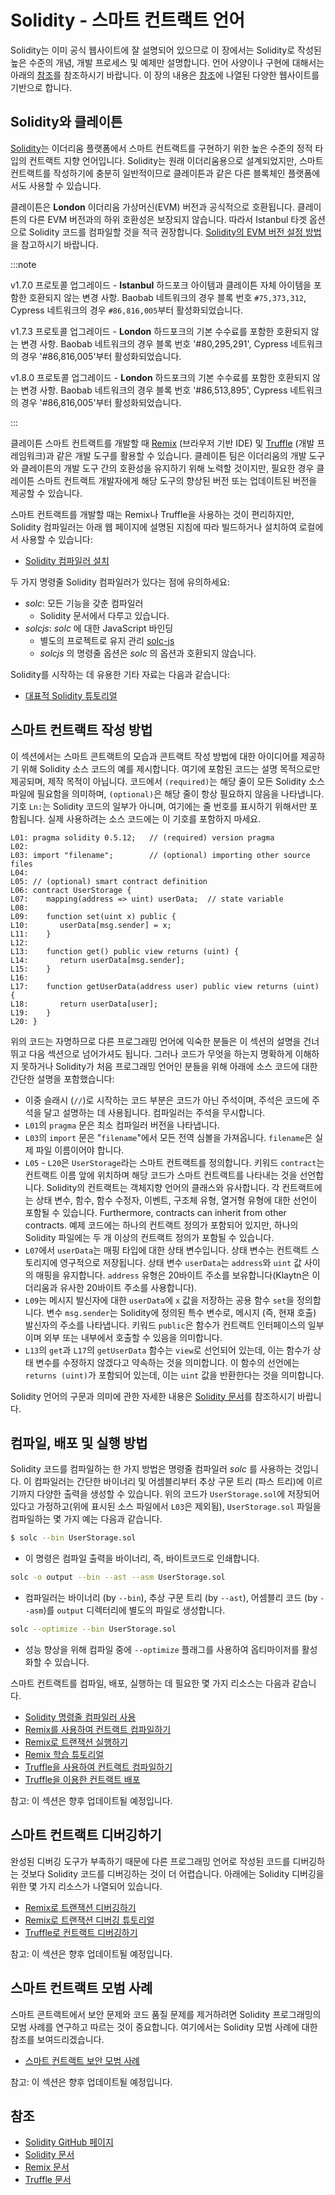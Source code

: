 # Solidity - 스마트 컨트랙트 언어

Solidity는 이미 공식 웹사이트에 잘 설명되어 있으므로 이 장에서는 Solidity로 작성된 높은 수준의 개념, 개발 프로세스 및 예제만 설명합니다. 언어 사양이나 구현에 대해서는 아래의 [참조](#references)를 참조하시기 바랍니다. 이 장의 내용은 [참조](#references)에 나열된 다양한 웹사이트를 기반으로 합니다.

## Solidity와 클레이튼 <a id="solidity-and-klaytn"></a>

[Solidity](https://github.com/ethereum/solidity)는 이더리움 플랫폼에서 스마트 컨트랙트를 구현하기 위한 높은 수준의 정적 타입의 컨트랙트 지향 언어입니다. Solidity는 원래 이더리움용으로 설계되었지만, 스마트 컨트랙트를 작성하기에 충분히 일반적이므로 클레이튼과 같은 다른 블록체인 플랫폼에서도 사용할 수 있습니다.

클레이튼은 **London** 이더리움 가상머신(EVM) 버전과 공식적으로 호환됩니다. 클레이튼의 다른 EVM 버전과의 하위 호환성은 보장되지 않습니다. 따라서 Istanbul 타겟 옵션으로 Solidity 코드를 컴파일할 것을 적극 권장합니다. [Solidity의 EVM 버전 설정 방법](https://solidity.readthedocs.io/en/latest/using-the-compiler.html#setting-the-evm-version-to-target)을 참고하시기 바랍니다.

:::note

v1.7.0 프로토콜 업그레이드 - **Istanbul** 하드포크 아이템과 클레이튼 자체 아이템을 포함한 호환되지 않는 변경 사항.
Baobab 네트워크의 경우 블록 번호 `#75,373,312`, Cypress 네트워크의 경우 `#86,816,005`부터 활성화되었습니다.

v1.7.3 프로토콜 업그레이드 - **London** 하드포크의 기본 수수료를 포함한 호환되지 않는 변경 사항.
Baobab 네트워크의 경우 블록 번호 '#80,295,291', Cypress 네트워크의 경우 '#86,816,005'부터 활성화되었습니다.

v1.8.0 프로토콜 업그레이드 - **London** 하드포크의 기본 수수료를 포함한 호환되지 않는 변경 사항.
Baobab 네트워크의 경우 블록 번호 '#86,513,895', Cypress 네트워크의 경우 '#86,816,005'부터 활성화되었습니다.

:::

클레이튼 스마트 컨트랙트를 개발할 때 [Remix](https://remix.ethereum.org/) (브라우저 기반 IDE) 및 [Truffle](https://github.com/trufflesuite/truffle) (개발 프레임워크)과 같은 개발 도구를 활용할 수 있습니다. 클레이튼 팀은 이더리움의 개발 도구와 클레이튼의 개발 도구 간의 호환성을 유지하기 위해 노력할 것이지만, 필요한 경우 클레이튼 스마트 컨트랙트 개발자에게 해당 도구의 향상된 버전 또는 업데이트된 버전을 제공할 수 있습니다.

스마트 컨트랙트를 개발할 때는 Remix나 Truffle을 사용하는 것이 편리하지만, Solidity 컴파일러는 아래 웹 페이지에 설명된 지침에 따라 빌드하거나 설치하여 로컬에서 사용할 수 있습니다:

- [Solidity 컴파일러 설치](https://docs.soliditylang.org/en/latest/installing-solidity.html)

두 가지 명령줄 Solidity 컴파일러가 있다는 점에 유의하세요:

- _solc_: 모든 기능을 갖춘 컴파일러
  - Solidity 문서에서 다루고 있습니다.
- _solcjs_: _solc_ 에 대한 JavaScript 바인딩
  - 별도의 프로젝트로 유지 관리 [solc-js](https://github.com/ethereum/solc-js)
  - _solcjs_ 의 명령줄 옵션은 _solc_ 의 옵션과 호환되지 않습니다.

Solidity를 시작하는 데 유용한 기타 자료는 다음과 같습니다:

- [대표적 Solidity 튜토리얼](https://medium.com/coinmonks/top-solidity-tutorials-4e7adcacced8)

## 스마트 컨트랙트 작성 방법 <a id="how-to-write-a-smart-contract"></a>

이 섹션에서는 스마트 콘트랙트의 모습과 콘트랙트 작성 방법에 대한 아이디어를 제공하기 위해 Solidity 소스 코드의 예를 제시합니다. 여기에 포함된 코드는 설명 목적으로만 제공되며, 제작 목적이 아닙니다. 코드에서 `(required)`는 해당 줄이 모든 Solidity 소스 파일에 필요함을 의미하며, `(optional)`은 해당 줄이 항상 필요하지 않음을 나타냅니다. 기호 `Ln:`는 Solidity 코드의 일부가 아니며, 여기에는 줄 번호를 표시하기 위해서만 포함됩니다. 실제 사용하려는 소스 코드에는 이 기호를 포함하지 마세요.

```text
L01: pragma solidity 0.5.12;   // (required) version pragma
L02:
L03: import "filename";        // (optional) importing other source files
L04:
L05: // (optional) smart contract definition
L06: contract UserStorage {
L07:    mapping(address => uint) userData;  // state variable
L08:
L09:    function set(uint x) public {
L10:       userData[msg.sender] = x;
L11:    }
L12:
L13:    function get() public view returns (uint) {
L14:       return userData[msg.sender];
L15:    }
L16:
L17:    function getUserData(address user) public view returns (uint) {
L18:       return userData[user];
L19:    }
L20: }
```

위의 코드는 자명하므로 다른 프로그래밍 언어에 익숙한 분들은 이 섹션의 설명을 건너뛰고 다음 섹션으로 넘어가셔도 됩니다. 그러나 코드가 무엇을 하는지 명확하게 이해하지 못하거나 Solidity가 처음 프로그래밍 언어인 분들을 위해 아래에 소스 코드에 대한 간단한 설명을 포함했습니다:

- 이중 슬래시 (`//`)로 시작하는 코드 부분은 코드가 아닌 주석이며, 주석은 코드에 주석을 달고 설명하는 데 사용됩니다.  컴파일러는 주석을 무시합니다.
- `L01`의 `pragma` 문은 최소 컴파일러 버전을 나타냅니다.
- `L03`의 `import` 문은 "`filename`"에서 모든 전역 심볼을 가져옵니다. `filename`은 실제 파일 이름이어야 합니다.
- `L05` - `L20`은 `UserStorage`라는 스마트 컨트랙트를 정의합니다.  키워드 `contract`는 컨트랙트 이름 앞에 위치하며 해당 코드가 스마트 컨트랙트를 나타내는 것을 선언합니다.  Solidity의 컨트랙트는 객체지향 언어의 클래스와 유사합니다.  각 컨트랙트에는 상태 변수, 함수, 함수 수정자, 이벤트, 구조체 유형, 열거형 유형에 대한 선언이 포함될 수 있습니다.  Furthermore, contracts can inherit from other contracts.  예제 코드에는 하나의 컨트랙트 정의가 포함되어 있지만, 하나의 Solidity 파일에는 두 개 이상의 컨트랙트 정의가 포함될 수 있습니다.
- `L07`에서 `userData`는 매핑 타입에 대한 상태 변수입니다.  상태 변수는 컨트랙트 스토리지에 영구적으로 저장됩니다.  상태 변수 `userData`는 `address`와 `uint` 값 사이의 매핑을 유지합니다.  `address` 유형은 20바이트 주소를 보유합니다(Klaytn은 이더리움과 유사한 20바이트 주소를 사용합니다).
- `L09`는 메시지 발신자에 대한 `userData`에 `x` 값을 저장하는 공용 함수 `set`을 정의합니다.  변수 `msg.sender`는 Solidity에 정의된 특수 변수로, 메시지 (즉, 현재 호출) 발신자의 주소를 나타냅니다.  키워드 `public`은 함수가 컨트랙트 인터페이스의 일부이며 외부 또는 내부에서 호출할 수 있음을 의미합니다.
- `L13`의 `get`과 `L17`의 `getUserData` 함수는 `view`로 선언되어 있는데, 이는 함수가 상태 변수를 수정하지 않겠다고 약속하는 것을 의미합니다.  이 함수의 선언에는 `returns (uint)`가 포함되어 있는데, 이는 `uint` 값을 반환한다는 것을 의미합니다.

Solidity 언어의 구문과 의미에 관한 자세한 내용은 [Solidity 문서](https://docs.soliditylang.org/)를 참조하시기 바랍니다.

## 컴파일, 배포 및 실행 방법 <a id="how-to-compile-deploy-and-execute"></a>

Solidity 코드를 컴파일하는 한 가지 방법은 명령줄 컴파일러 _solc_ 를 사용하는 것입니다. 이 컴파일러는 간단한 바이너리 및 어셈블리부터 추상 구문 트리 (파스 트리)에 이르기까지 다양한 출력을 생성할 수 있습니다. 위의 코드가 `UserStorage.sol`에 저장되어 있다고 가정하고(위에 표시된 소스 파일에서 `L03`은 제외됨), `UserStorage.sol` 파일을 컴파일하는 몇 가지 예는 다음과 같습니다.

```bash
$ solc --bin UserStorage.sol
```

- 이 명령은 컴파일 출력을 바이너리, 즉, 바이트코드로 인쇄합니다.

```bash
solc -o output --bin --ast --asm UserStorage.sol
```

- 컴파일러는 바이너리 (by `--bin`), 추상 구문 트리 (by `--ast`), 어셈블리 코드 (by `--asm`)를 `output` 디렉터리에 별도의 파일로 생성합니다.

```bash
solc --optimize --bin UserStorage.sol
```

- 성능 향상을 위해 컴파일 중에 `--optimize` 플래그를 사용하여 옵티마이저를 활성화할 수 있습니다.

스마트 컨트랙트를 컴파일, 배포, 실행하는 데 필요한 몇 가지 리소스는 다음과 같습니다.

- [Solidity 명령줄 컴파일러 사용](https://docs.soliditylang.org/en/latest/using-the-compiler.html)
- [Remix를 사용하여 컨트랙트 컴파일하기](https://remix-ide.readthedocs.io/en/stable/compile.html)
- [Remix로 트랜잭션 실행하기](https://remix-ide.readthedocs.io/en/stable/run.html)
- [Remix 학습 튜토리얼](https://remix-ide.readthedocs.io/en/latest/remix_tutorials_learneth.html)
- [Truffle을 사용하여 컨트랙트 컴파일하기](https://trufflesuite.com/docs/truffle/getting-started/compiling-contracts)
- [Truffle을 이용한 컨트랙트 배포](https://trufflesuite.com/docs/truffle/getting-started/running-migrations)

참고: 이 섹션은 향후 업데이트될 예정입니다.

## 스마트 컨트랙트 디버깅하기 <a id="debugging-smart-contracts"></a>

완성된 디버깅 도구가 부족하기 때문에 다른 프로그래밍 언어로 작성된 코드를 디버깅하는 것보다 Solidity 코드를 디버깅하는 것이 더 어렵습니다. 아래에는 Solidity 디버깅을 위한 몇 가지 리소스가 나열되어 있습니다.

- [Remix로 트랜잭션 디버깅하기](https://remix-ide.readthedocs.io/en/latest/debugger.html)
- [Remix로 트랜잭션 디버깅 튜토리얼](https://remix-ide.readthedocs.io/en/latest/tutorial_debug.html)
- [Truffle로 컨트랙트 디버깅하기](https://trufflesuite.com/docs/truffle/getting-started/using-the-truffle-debugger/)

참고: 이 섹션은 향후 업데이트될 예정입니다.

## 스마트 컨트랙트 모범 사례 <a id="smart-contract-best-practices"></a>

스마트 콘트랙트에서 보안 문제와 코드 품질 문제를 제거하려면 Solidity 프로그래밍의 모범 사례를 연구하고 따르는 것이 중요합니다. 여기에서는 Solidity 모범 사례에 대한 참조를 보여드리겠습니다.

- [스마트 컨트랙트 보안 모범 사례](https://github.com/ConsenSys/smart-contract-best-practices)

참고: 이 섹션은 향후 업데이트될 예정입니다.

## 참조 <a id="references"></a>

- [Solidity GitHub 페이지](https://github.com/ethereum/solidity)
- [Solidity 문서](https://solidity.readthedocs.io/en/latest/index.html)
- [Remix 문서](https://remix-ide.readthedocs.io/en/latest/)
- [Truffle 문서](https://trufflesuite.com/docs/truffle/)
